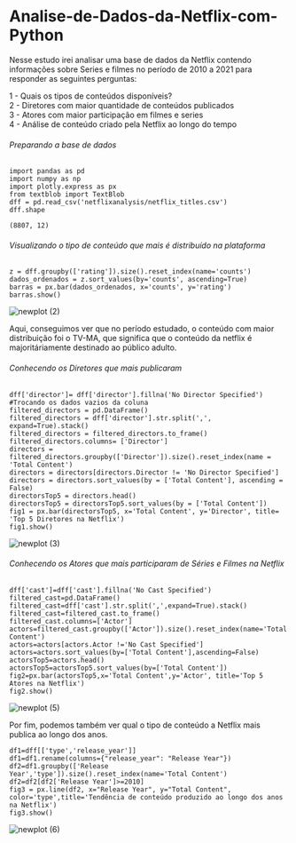 # Analise-de-Dados-da-Netflix-com-Python

Nesse estudo irei analisar uma base de dados da Netflix contendo informações sobre Series e filmes no período de 2010 a 2021 para responder as seguintes perguntas:

1 - Quais os tipos de conteúdos disponíveis?   
2 - Diretores com maior quantidade de conteúdos publicados  
3 - Atores com maior participação em filmes e series  
4 - Análise de conteúdo criado pela Netflix ao longo do tempo  


<h6>Preparando a base de dados</h6>

```
import pandas as pd
import numpy as np
import plotly.express as px
from textblob import TextBlob
dff = pd.read_csv('netflixanalysis/netflix_titles.csv')
dff.shape
```
``` (8807, 12) ```


<h6>Visualizando o tipo de conteúdo que mais é distribuído na plataforma</h6>

``` 
z = dff.groupby(['rating']).size().reset_index(name='counts')
dados_ordenados = z.sort_values(by='counts', ascending=True)
barras = px.bar(dados_ordenados, x='counts', y='rating')
barras.show()
```
![newplot (2)](https://github.com/user-attachments/assets/9198c2ad-e96f-4fc8-95f4-89e00eb70ff4)


Aqui, conseguimos ver que no período estudado, o conteúdo com maior distribuição foi o TV-MA, que significa que o conteúdo da netflix é majoritáriamente destinado ao público adulto.

<h6>Conhecendo os Diretores que mais publicaram</h6>

```
dff['director']= dff['director'].fillna('No Director Specified') #Trocando os dados vazios da coluna
filtered_directors = pd.DataFrame() 
filtered_directors = dff['director'].str.split(',', expand=True).stack()
filtered_directors = filtered_directors.to_frame()
filtered_directors.columns= ['Director']
directors = filtered_directors.groupby(['Director']).size().reset_index(name = 'Total Content')
directors = directors[directors.Director != 'No Director Specified']
directors = directors.sort_values(by = ['Total Content'], ascending = False)
directorsTop5 = directors.head()
directorsTop5 = directorsTop5.sort_values(by = ['Total Content'])
fig1 = px.bar(directorsTop5, x='Total Content', y='Director', title= 'Top 5 Diretores na Netflix')
fig1.show()
```
![newplot (3)](https://github.com/user-attachments/assets/15c54979-6b79-41e9-8c57-ca4d621d8ae5)

<h6>Conhecendo os Atores que mais participaram de Séries e Filmes na Netflix</h6>

```
dff['cast']=dff['cast'].fillna('No Cast Specified')
filtered_cast=pd.DataFrame()
filtered_cast=dff['cast'].str.split(',',expand=True).stack()
filtered_cast=filtered_cast.to_frame()
filtered_cast.columns=['Actor']
actors=filtered_cast.groupby(['Actor']).size().reset_index(name='Total Content')
actors=actors[actors.Actor !='No Cast Specified']
actors=actors.sort_values(by=['Total Content'],ascending=False)
actorsTop5=actors.head()
actorsTop5=actorsTop5.sort_values(by=['Total Content'])
fig2=px.bar(actorsTop5,x='Total Content',y='Actor', title='Top 5 Atores na Netflix')
fig2.show()
```
![newplot (5)](https://github.com/user-attachments/assets/2ded33c8-f535-4d84-9bcd-8580838b1c7b)

Por fim, podemos também ver qual o tipo de conteúdo a Netflix mais publica ao longo dos anos.

```
df1=dff[['type','release_year']]
df1=df1.rename(columns={"release_year": "Release Year"})
df2=df1.groupby(['Release Year','type']).size().reset_index(name='Total Content')
df2=df2[df2['Release Year']>=2010]
fig3 = px.line(df2, x="Release Year", y="Total Content", color='type',title='Tendência de conteúdo produzido ao longo dos anos na Netflix')
fig3.show()
```
![newplot (6)](https://github.com/user-attachments/assets/db1d1d48-1634-4285-a98c-14bbd666d482)

